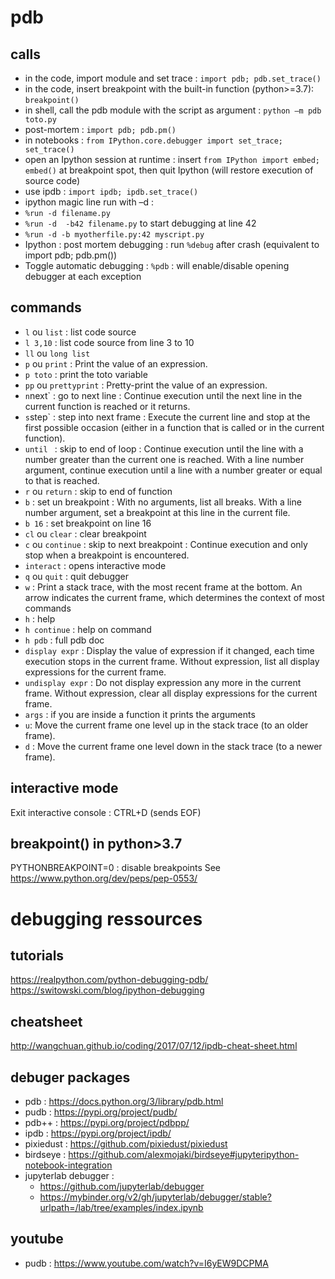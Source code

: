 # pdb
 
## calls
 - in the code, import module and set trace : `import pdb; pdb.set_trace()`
 - in the code, insert breakpoint with the built-in function (python>=3.7): `breakpoint()`
 - in shell, call the pdb module with the script as argument : `python –m pdb toto.py`
 - post-mortem : `import pdb; pdb.pm()`
 - in notebooks : `from IPython.core.debugger import set_trace; set_trace()`
 - open an Ipython session at runtime : insert `from IPython import embed; embed()` at breakpoint spot, then quit Ipython (will restore execution of source code)
 - use ipdb : `import ipdb; ipdb.set_trace()`
 - ipython magic line run with –d :
  - `%run -d filename.py`
  - `%run -d  -b42 filename.py` to start debugging at line 42
  - `%run -d -b myotherfile.py:42 myscript.py`
 - Ipython : post mortem debugging : run `%debug` after crash (equivalent to import pdb; pdb.pm())
 - Toggle automatic debugging : `%pdb` : will enable/disable opening debugger at each exception
 
## commands
 - `l` ou `list` : list code source
 - `l 3,10` : list code source from line 3 to 10
 - `ll` ou `long list`
 - `p` ou `print` : Print the value of an expression.
 - `p toto` : print the toto variable
 - `pp` ou ` prettyprint ` : Pretty-print the value of an expression.
 - `n`next` : go to next line : Continue execution until the next line in the current function is reached or it returns.
 - `s`step` : step into next frame : Execute the current line and stop at the first possible occasion (either in a function that is called or in the current function).
 - `until ` : skip to end of loop : Continue execution until the line with a number greater than the current one is reached. With a line number argument, continue execution until a line with a number greater or equal to that is reached.
 - `r` ou `return` : skip to end of function
 - `b` : set un breakpoint  : With no arguments, list all breaks. With a line number argument, set a breakpoint at this line in the current file.
 - `b 16`  : set breakpoint on line 16
 - `cl` ou `clear` : clear breakpoint
 - `c` ou `continue` : skip to next breakpoint  : Continue execution and only stop when a breakpoint is encountered.
 - `interact` : opens interactive mode
 - `q` ou `quit` : quit debugger
 - `w` : Print a stack trace, with the most recent frame at the bottom. An arrow indicates the current frame, which determines the context of most commands
 - `h` : help
 - `h continue` : help on command
 - `h pdb` : full pdb doc
 - `display expr` : Display the value of expression if it changed, each time execution stops in the current frame. Without expression, list all display expressions for the current frame.
 - `undisplay expr` : Do not display expression any more in the current frame. Without expression, clear all display expressions for the current frame.
 - `args` : if you are inside a function it prints the arguments
 - `u`: Move the current frame one level up in the stack trace (to an older frame).
 - `d` : Move the current frame one level down in the stack trace (to a newer frame).
 
## interactive mode
Exit interactive console : CTRL+D (sends EOF)
 
## breakpoint() in python>3.7
PYTHONBREAKPOINT=0 : disable breakpoints
See https://www.python.org/dev/peps/pep-0553/
 


# debugging ressources

## tutorials
https://realpython.com/python-debugging-pdb/
https://switowski.com/blog/ipython-debugging

## cheatsheet
http://wangchuan.github.io/coding/2017/07/12/ipdb-cheat-sheet.html

## debuger packages
- pdb : https://docs.python.org/3/library/pdb.html
- pudb : https://pypi.org/project/pudb/
- pdb++ : https://pypi.org/project/pdbpp/
- ipdb : https://pypi.org/project/ipdb/
- pixiedust : https://github.com/pixiedust/pixiedust
- birdseye : https://github.com/alexmojaki/birdseye#jupyteripython-notebook-integration
- jupyterlab debugger : 
  - https://github.com/jupyterlab/debugger
  - https://mybinder.org/v2/gh/jupyterlab/debugger/stable?urlpath=/lab/tree/examples/index.ipynb
 
## youtube
- pudb : https://www.youtube.com/watch?v=I6yEW9DCPMA
